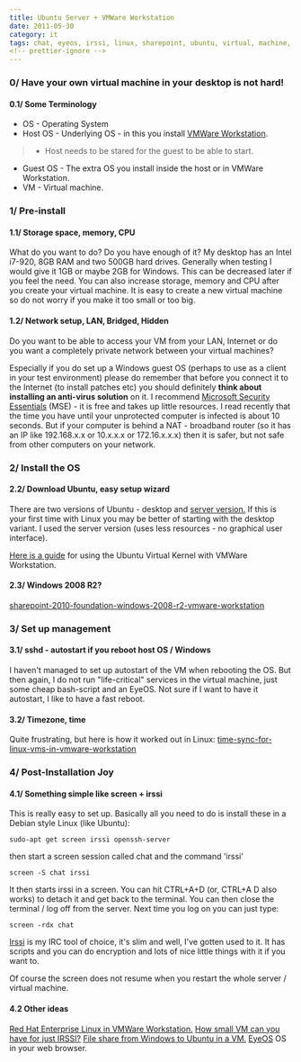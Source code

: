 ```yaml
---
title: Ubuntu Server + VMWare Workstation
date: 2011-05-30
category: it
tags: chat, eyeos, irssi, linux, sharepoint, ubuntu, virtual, machine, vm, vmware, workstation, windows
<!-- prettier-ignore -->
---
```


### **0/ Have your own virtual machine in your desktop is not hard!**

#### 0.1/ Some Terminology

- OS - Operating System
- Host OS - Underlying OS - in this you install
  [VMWare Workstation](http://www.vmware.com/products/workstation/ "vmware workstation").

> - Host needs to be stared for the guest to be able to start.

- Guest OS - The extra OS you install inside the host or in VMWare Workstation.
- VM - Virtual machine.

### **1/ Pre-install**

#### 1.1/ Storage space, memory, CPU

What do you want to do? Do you have enough of it? My desktop has an Intel
i7-920, 8GB RAM and two 500GB hard drives. Generally when testing I would give
it 1GB or maybe 2GB for Windows. This can be decreased later if you feel the
need. You can also increase storage, memory and CPU after you create your
virtual machine. It is easy to create a new virtual machine so do not worry if
you make it too small or too big.

#### 1.2/ Network setup, LAN, Bridged, Hidden

Do you want to be able to access your VM from your LAN, Internet or do you want
a completely private network between your virtual machines?

Especially if you do set up a Windows guest OS (perhaps to use as a client in
your test environment) please do remember that before you connect it to the
Internet (to install patches etc) you should definitely **think about installing
an anti-virus solution** on it. I recommend
[Microsoft Security Essentials](http://www.microsoft.com/security/pc-security/mse.aspx "on microsoft.com")
(MSE) - it is free and takes up little resources. I read recently that the time
you have until your unprotected computer is infected is about 10 seconds. But if
your computer is behind a NAT - broadband router (so it has an IP like
192.168.x.x or 10.x.x.x or 172.16.x.x.x) then it is safer, but not safe from
other computers on your network.

### **2/ Install the OS**

#### 2.2/ Download Ubuntu, easy setup wizard

There are two versions of Ubuntu - desktop and
[server version.](http://www.ubuntu.com/server "ubuntu server") If this is your
first time with Linux you may be better of starting with the desktop variant. I
used the server version (uses less resources - no graphical user interface).

[Here is a guide](https://www.guldmyr.com/ubuntu-10-10-minimal-virtual-kernel-vmware-workstation/)
for using the Ubuntu Virtual Kernel with VMWare Workstation.

#### 2.3/ Windows 2008 R2?

[sharepoint-2010-foundation-windows-2008-r2-vmware-workstation](https://www.guldmyr.com/sharepoint-2010-foundation-windows-2008-r2-vmware-workstation/)

### **3/ Set up management**

#### 3.1/ sshd - autostart if you reboot host OS / Windows

I haven't managed to set up autostart of the VM when rebooting the OS. But then
again, I do not run "life-critical" services in the virtual machine, just some
cheap bash-script and an EyeOS. Not sure if I want to have it autostart, I like
to have a fast reboot.

#### 3.2/ Timezone, time

Quite frustrating, but here is how it worked out in
Linux: [time-sync-for-linux-vms-in-vmware-workstation](https://www.guldmyr.com/time-sync-for-linux-vms-in-vmware-workstation/)

### 4/ Post-Installation Joy

#### 4.1/ Something simple like screen + irssi

This is really easy to set up. Basically all you need to do is install these in
a Debian style Linux (like Ubuntu):

`sudo-apt get screen irssi openssh-server`

then start a screen session called chat and the command 'irssi'

`screen -S chat irssi`

It then starts irssi in a screen. You can hit CTRL+A+D (or, CTRL+A D also works)
to detach it and get back to the terminal. You can then close the terminal / log
off from the server. Next time you log on you can just type:

`screen -rdx chat`

[Irssi](http://irssi.org/ ".org") is my IRC tool of choice, it's slim and well,
I've gotten used to it. It has scripts and you can do encryption and lots of
nice little things with it if you want to.

Of course the screen does not resume when you restart the whole server / virtual
machine.

#### 4.2 Other ideas

[Red Hat Enterprise Linux in VMWare Workstation.](https://www.guldmyr.com/red-hat-enterprise-linuxrhel-in-vmware-workstation/)
[How small VM can you have for just IRSSI?](https://www.guldmyr.com/ubuntu-10-10-vmware-irssi/)
[File share from Windows to Ubuntu in a VM.](https://www.guldmyr.com/file-share-from-ubuntu-10-10-with-windows-7-client/)
[EyeOS](https://www.guldmyr.com/eyeos-cloud-desktop-in-your-browser-part-2/ "eyeos-cloud-desktop-in-your-browser-part-2/")
 OS in your web browser.
